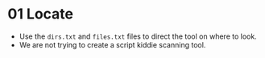 # 01 Locate

- Use the `dirs.txt` and `files.txt` files to direct the tool on where to look.
- We are not trying to create a script kiddie scanning tool.
